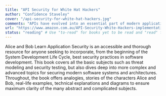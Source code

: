 ```yaml
---
title: "API Security for White Hat Hackers"
author: "Confidence Staveley"
cover: "/api-security-for-white-hat-hackers.jpg"
comments: "APIs have evolved into an essential part of modern applications, making them an attractive target for cybercriminals. Written for security professionals and developers, this comprehensive guide offers practical insights into testing APIs, identifying vulnerabilities, and fixing them."
url: "https://www.amazon.com.au/API-Security-White-Hackers-implementation-ebook/dp/B0CLG8NR4V"
status: "reading" # Use "to-read" for books yet to be read and "read" for books already read
---
```


Alice and Bob Learn Application Security is an accessible and thorough resource for anyone seeking to incorporate, from the beginning of the System Development Life Cycle, best security practices in software development. This book covers all the basic subjects such as threat modeling and security testing, but also dives deep into more complex and advanced topics for securing modern software systems and architectures. Throughout, the book offers analogies, stories of the characters Alice and Bob, real-life examples, technical explanations and diagrams to ensure maximum clarity of the many abstract and complicated subjects.
